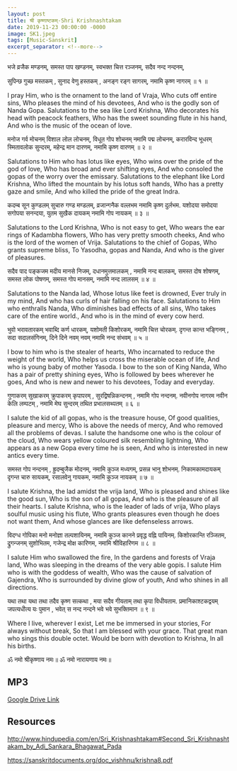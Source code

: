 ```yaml
---
layout: post
title: श्री कृष्णाष्टकम्-Shri Krishnashtakam
date: 2019-11-23 00:00:00 -0000
image: SK1.jpeg
tags: [Music-Sanskrit]
excerpt_separator: <!--more-->
---
```



भजे व्रजैक मण्डनम्, समस्त पाप खण्डनम्,
स्वभक्त चित्त रञ्जनम्, सदैव नन्द नन्दनम्,
<!--more-->
सुपिन्छ गुच्छ मस्तकम् , सुनाद वेणु हस्तकम् ,
अनङ्ग रङ्ग सागरम्, नमामि कृष्ण नागरम् ॥ १ ॥

I pray Him, who is the ornament to the land of Vraja,
Who cuts off entire sins,
Who pleases the mind of his devotees,
And who is the godly son of Nanda Gopa.
Salutations to the sea like Lord Krishna,
Who decorates his head with peacock feathers,
Who has the sweet sounding flute in his hand,
And who is the music of the ocean of love.

मनोज गर्व मोचनम् विशाल लोल लोचनम्,
विधूत गोप शोचनम् नमामि पद्म लोचनम्,
करारविन्द भूधरम् स्मितावलोक सुन्दरम्,
महेन्द्र मान दारणम्, नमामि कृष्ण वारणम् ॥ २ ॥



Salutations to Him who has lotus like eyes,
Who wins over the pride of the god of love,
Who has broad and ever shifting eyes,
And who consoled the gopas of the worry over the emissary.
Salutations to the elephant like Lord Krishna,
Who lifted the mountain by his lotus soft hands,
Who has a pretty gaze and smile,
And who killed the pride of the great Indra.

कदम्ब सून कुण्डलम् सुचारु गण्ड मण्डलम्,
व्रजान्गनैक वल्लभम नमामि कृष्ण दुर्लभम.
यशोदया समोदया सगोपया सनन्दया,
युतम सुखैक दायकम् नमामि गोप नायकम् ॥ ३ ॥

Salutations to the Lord Krishna,
Who is not easy to get,
Who wears the ear rings of Kadambha flowers,
Who has very pretty smooth cheeks,
And who is the lord of the women of Vrija.
Salutations to the chief of Gopas,
Who grants supreme bliss,
To Yasodha, gopas and Nanda,
And who is the giver of pleasures.

सदैव पाद पङ्कजम मदीय मानसे निजम्,
दधानमुत्तमालकम् , नमामि नन्द बालकम्,
समस्त दोष शोषणम्, समस्त लोक पोषणम्,
समस्त गोप मानसम्, नमामि नन्द लालसम् ॥ ४ ॥


Salutations to the Nanda lad,
Whose lotus like feet is drowned,
Ever truly in my mind,
And who has curls of hair falling on his face.
Salutations to Him who enthralls Nanda,
Who diminishes bad effects of all sins,
Who takes care of the entire world.,
And who is in the mind of every cow herd.


भुवो भरावतारकम् भवाब्दि कर्ण धारकम्,
यशोमती किशोरकम्, नमामि चित्त चोरकम्.
दृगन्त कान्त भङ्गिनम् , सदा सदालसंगिनम्,
दिने दिने नवम् नवम् नमामि नन्द संभवम् ॥ ५ ॥




I bow to him who is the stealer of hearts,
Who incarnated to reduce the weight of the world,
Who helps us cross the miserable ocean of life,
And who is young baby of mother Yasoda.
I bow to the son of King Nanda,
Who has a pair of pretty shining eyes,
Who is followed by bees wherever he goes,
And who is new and newer to his devotees,
Today and everyday.


गुणाकरम् सुखाकरम् क्रुपाकरम् कृपापरम् ,
सुरद्विषन्निकन्दनम् , नमामि गोप नन्दनम्.
नवीनगोप नागरम नवीन केलि लम्पटम् ,
नमामि मेघ सुन्दरम् तथित प्रभालसथ्पतम् ॥ ६ ॥

I salute the kid of all gopas, who is the treasure house,
Of good qualities, pleasure and mercy,
Who is above the needs of mercy,
And who removed all the problems of devas.
I salute the handsome one who is the colour of the cloud,
Who wears yellow coloured silk resembling lightning,
Who appears as a new Gopa every time he is seen,
And who is interested in new antics every time.

समस्त गोप नन्दनम् , ह्रुदम्बुजैक मोदनम्,
नमामि कुञ्ज मध्यगम्, प्रसन्न भानु शोभनम्.
निकामकामदायकम् दृगन्त चारु सायकम्,
रसालवेनु गायकम, नमामि कुञ्ज नायकम् ॥ ७ ॥

I salute Krishna, the lad amidst the vrija land,
Who is pleased and shines like the good sun,
Who is the son of all gopas,
And who is the pleasure of all their hearts.
I salute Krishna, who is the leader of lads of vrija,
Who plays soulful music using his flute,
Who grants pleasures even though he does not want them,
And whose glances are like defenseless arrows.

विदग्ध गोपिका मनो मनोज्ञा तल्पशायिनम्,
नमामि कुञ्ज कानने प्रवृद्ध वह्नि पायिनम्.
किशोरकान्ति रञ्जितम, द्रुगन्जनम् सुशोभितम,
गजेन्द्र मोक्ष कारिणम, नमामि श्रीविहारिणम ॥ ८ ॥

I salute Him who swallowed the fire,
In the gardens and forests of Vraja land,
Who was sleeping in the dreams of the very able gopis.
I salute Him who is with the goddess of wealth,
Who was the cause of salvation of Gajendra,
Who is surrounded by divine glow of youth,
And who shines in all directions.

यथा तथा यथा तथा तदैव कृष्ण सत्कथा ,
मया सदैव गीयताम् तथा कृपा विधीयताम.
प्रमानिकाश्टकद्वयम् जपत्यधीत्य यः पुमान ,
भवेत् स नन्द नन्दने भवे भवे सुभक्तिमान ॥ ९ ॥

Where I live, wherever I exist,
Let me be immersed in your stories,
For always without break,
So that I am blessed with your grace.
That great man who sings this double octet.
Would be born with devotion to Krishna,
In all his births.

ॐ नमो श्रीकृष्णाय नमः॥
ॐ नमो नारायणाय नमः॥

## MP3

[Google Drive Link][Google Drive Link]

[Google Drive Link]: https://drive.google.com/open?id=1nNevBXaC0aDdLxsL_PoKKCJh6Nh_PT79

## Resources

http://www.hindupedia.com/en/Sri_Krishnashtakam#Second_Sri_Krishnashtakam_by_Adi_Sankara_Bhagawat_Pada

https://sanskritdocuments.org/doc_vishhnu/krishna8.pdf
